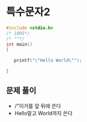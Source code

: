 # 특수문자2
``` C
#include <stdio.h>
/* 1005*/
/* ""*/
int main()
{
 
   printf("\"Hello World\"");

}
```

## 문제 풀이
* /"이거를 앞 뒤에 쓴다
* Hello말고 World까지 쓴다
